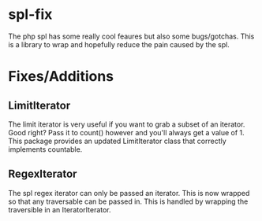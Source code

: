 spl-fix
=======

The php spl has some really cool feaures but also some bugs/gotchas. This is a library to wrap and hopefully reduce the pain caused by the spl.

Fixes/Additions
=======

## LimitIterator

The limit iterator is very useful if you want to grab a subset of an iterator. Good right? Pass it to count() however and you'll always get a value of 1. This package provides an updated LimitIterator class that correctly implements countable.

## RegexIterator

The spl regex iterator can only be passed an iterator. This is now wrapped so that any traversable can be passed in. This is handled by wrapping the traversible in an IteratorIterator.